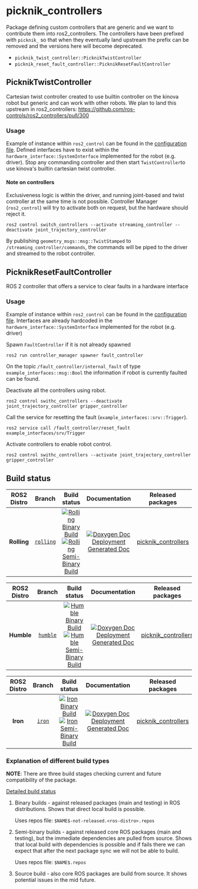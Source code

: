 # picknik_controllers

Package defining custom controllers that are generic and we want to contribute them into ros2_controllers.
The controllers have been prefixed with `picknik_` so that when they eventually land upstream the prefix can be removed and the versions here will become deprecated.

- `picknik_twist_controller::PicknikTwistController`
- `picknik_reset_fault_controller::PicknikResetFaultController`


## PicknikTwistController
Cartesian twist controller created to use builtin controller on the kinova robot but generic and can work with other robots.
We plan to land this upstream in ros2_controllers: https://github.com/ros-controls/ros2_controllers/pull/300

### Usage
Example of instance within `ros2_control` can be found in the [configuration file](https://github.com/PickNikRobotics/ros2_kortex/blob/main/kortex_description/arms/gen3/7dof/config/ros2_controllers.yaml).
Defined interfaces have to exist within the `hardware_interface::SystemInterface` implemented for the robot (e.g. driver).
Stop any commanding controller and then start `TwistController`to use kinova's builtin cartesian twist controller.

#### Note on controllers
Exclusiveness logic is within the driver, and running joint-based and twist controller at the same time is not possible.
Controller Manager (`ros2_control`) will try to activate both on request, but the hardware should reject it.

```
ros2 control switch_controllers --activate streaming_controller --deactivate joint_trajectory_controller
```

By publishing `geometry_msgs::msg::TwistStamped` to `/streaming_controller/commands`, the commands will be piped to the driver
and streamed to the robot controller.

## PicknikResetFaultController
ROS 2 controller that offers a service to clear faults in a hardware interface

### Usage
Example of instance within `ros2_control` can be found in the [configuration file](https://github.com/PickNikRobotics/ros2_kortex/blob/main/kortex_description/arms/gen3/7dof/config/ros2_controllers.yaml).
Interfaces are already hardcoded in the `hardware_interface::SystemInterface` implemented for the robot (e.g. driver)

Spawn `FaultController` if it is not already spawned

```
ros2 run controller_manager spawner fault_controller
```

On the topic `/fault_controller/internal_fault` of type `example_interfaces::msg::Bool` the
information if robot is currently faulted can be found.

Deactivate all the controllers using robot.
```
ros2 control swithc_controllers --deactivate joint_trajectory_controller gripper_controller
```

Call the service for resetting the fault (`example_interfaces::srv::Trigger`).

```
ros2 service call /fault_controller/reset_fault example_interfaces/srv/Trigger
```

Activate controllers to enable robot control.
```
ros2 control swithc_controllers --activate joint_trajectory_controller gripper_controller
```

## Build status


ROS2 Distro | Branch | Build status | Documentation | Released packages
:---------: | :----: | :----------: | :-----------: | :---------------:
**Rolling** | [`rolling`](https://github.com/PickNikRobotics/picknik_controllers/tree/rolling) | [![Rolling Binary Build](https://github.com/PickNikRobotics/picknik_controllers/actions/workflows/rolling-binary-build-main.yml/badge.svg?branch=main)](https://github.com/PickNikRobotics/picknik_controllers/actions/workflows/rolling-binary-build-main.yml?branch=main) <br /> [![Rolling Semi-Binary Build](https://github.com/PickNikRobotics/picknik_controllers/actions/workflows/rolling-semi-binary-build-main.yml/badge.svg?branch=main)](https://github.com/PickNikRobotics/picknik_controllers/actions/workflows/rolling-semi-binary-build-main.yml?branch=main) | [![Doxygen Doc Deployment](https://github.com/PickNikRobotics/picknik_controllers/actions/workflows/doxygen-deploy.yml/badge.svg)](https://github.com/PickNikRobotics/picknik_controllers/actions/workflows/doxygen-deploy.yml) <br /> [Generated Doc](https://PickNikRobotics.github.io/picknik_controllers_Documentation/rolling/html/index.html) | [picknik_controllers](https://index.ros.org/p/picknik_controllers/#rolling)


ROS2 Distro | Branch | Build status | Documentation | Released packages
:---------: | :----: | :----------: | :-----------: | :---------------:
**Humble** | [`humble`](https://github.com/PickNikRobotics/picknik_controllers/tree/humble) | [![Humble Binary Build](https://github.com/PickNikRobotics/picknik_controllers/actions/workflows/humble-binary-build-main.yml/badge.svg?branch=main)](https://github.com/PickNikRobotics/picknik_controllers/actions/workflows/humble-binary-build-main.yml?branch=main) <br /> [![Humble Semi-Binary Build](https://github.com/PickNikRobotics/picknik_controllers/actions/workflows/humble-semi-binary-build-main.yml/badge.svg?branch=main)](https://github.com/PickNikRobotics/picknik_controllers/actions/workflows/humble-semi-binary-build-main.yml?branch=main) | [![Doxygen Doc Deployment](https://github.com/PickNikRobotics/picknik_controllers/actions/workflows/doxygen-deploy.yml/badge.svg)](https://github.com/PickNikRobotics/picknik_controllers/actions/workflows/doxygen-deploy.yml) <br /> [Generated Doc](https://PickNikRobotics.github.io/picknik_controllers_Documentation/humble/html/index.html) | [picknik_controllers](https://index.ros.org/p/picknik_controllers/#humble)


ROS2 Distro | Branch | Build status | Documentation | Released packages
:---------: | :----: | :----------: | :-----------: | :---------------:
**Iron** | [`iron`](https://github.com/PickNikRobotics/picknik_controllers/tree/iron) | [![Iron Binary Build](https://github.com/PickNikRobotics/picknik_controllers/actions/workflows/iron-binary-build-main.yml/badge.svg?branch=main)](https://github.com/PickNikRobotics/picknik_controllers/actions/workflows/iron-binary-build-main.yml?branch=main) <br /> [![Iron Semi-Binary Build](https://github.com/PickNikRobotics/picknik_controllers/actions/workflows/iron-semi-binary-build-main.yml/badge.svg?branch=main)](https://github.com/PickNikRobotics/picknik_controllers/actions/workflows/iron-semi-binary-build-main.yml?branch=main) | [![Doxygen Doc Deployment](https://github.com/PickNikRobotics/picknik_controllers/actions/workflows/doxygen-deploy.yml/badge.svg)](https://github.com/PickNikRobotics/picknik_controllers/actions/workflows/doxygen-deploy.yml) <br /> [Generated Doc](https://PickNikRobotics.github.io/picknik_controllers_Documentation/iron/html/index.html) | [picknik_controllers](https://index.ros.org/p/picknik_controllers/#iron)

### Explanation of different build types

**NOTE**: There are three build stages checking current and future compatibility of the package.

[Detailed build status](.github/workflows/README.md)

1. Binary builds - against released packages (main and testing) in ROS distributions. Shows that direct local build is possible.

   Uses repos file: `$NAME$-not-released.<ros-distro>.repos`

1. Semi-binary builds - against released core ROS packages (main and testing), but the immediate dependencies are pulled from source.
   Shows that local build with dependencies is possible and if fails there we can expect that after the next package sync we will not be able to build.

   Uses repos file: `$NAME$.repos`

1. Source build - also core ROS packages are build from source. It shows potential issues in the mid future.
